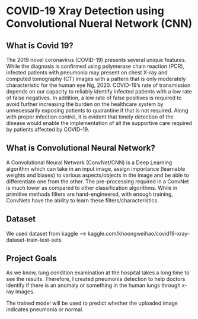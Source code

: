 # COVID-19 Xray Detection using Convolutional Nueral Network (CNN)

## What is Covid 19?
The 2019 novel coronavirus (COVID-19) presents several unique features. While the diagnosis is confirmed using polymerase chain reaction (PCR), infected patients with pneumonia may present on chest X-ray and computed tomography (CT) images with a pattern that is only moderately characteristic for the human eye Ng, 2020. COVID-19’s rate of transmission depends on our capacity to reliably identify infected patients with a low rate of false negatives. In addition, a low rate of false positives is required to avoid further increasing the burden on the healthcare system by unnecessarily exposing patients to quarantine if that is not required. Along with proper infection control, it is evident that timely detection of the disease would enable the implementation of all the supportive care required by patients affected by COVID-19.

## What is Convolutional Neural Network?
A Convolutional Neural Network (ConvNet/CNN) is a Deep Learning algorithm which can take in an input image, assign importance (learnable weights and biases) to various aspects/objects in the image and be able to differentiate one from the other. The pre-processing required in a ConvNet is much lower as compared to other classification algorithms. While in primitive methods filters are hand-engineered, with enough training, ConvNets have the ability to learn these filters/characteristics.

## Dataset
We used dataset from kaggle --> kaggle.com/khoongweihao/covid19-xray-dataset-train-test-sets

## Project Goals
As we know, lung condition examination at the hospital takes a long time to see the results. Therefore, I created pneumonia detection to help doctors identify if there is an anomaly or something in the human lungs through x-ray images.

The trained model will be used to predict whether the uploaded image indicates pneumonia or normal.
